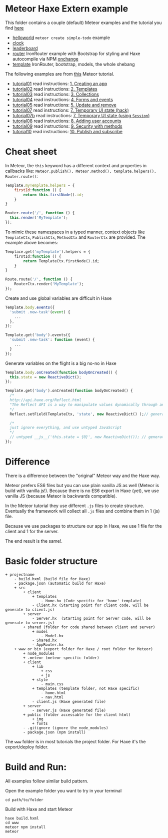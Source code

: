 # Meteor Haxe Extern example

This folder contains a couple (default) Meteor examples and the tutorial you find [here](https://www.meteor.com/tutorials/blaze/creating-an-app)

- [helloworld](helloworld) `meteor create simple-todo` example
- [clock](clock)
- [leaderboard](leaderboard)
- [router](router) IronRouter example with Bootstrap for styling and Haxe autocompile via NPM [onchange](https://www.npmjs.com/package/onchange)
- [template](template) IronRouter, bootstrap, models, the whole shebang


The following examples are from [this](https://www.meteor.com/tutorials/blaze/creating-an-app) Meteor tutorial.

- [tutorial01](tutorial01) read instructions: [1. Creating an app](https://www.meteor.com/tutorials/blaze/creating-an-app)
- [tutorial02](tutorial02) read instructions: [2. Templates](https://www.meteor.com/tutorials/blaze/templates)
- [tutorial03](tutorial03) read instructions: [3. Collections](https://www.meteor.com/tutorials/blaze/collections)
- [tutorial04](tutorial04) read instructions: [4. Forms and events](https://www.meteor.com/tutorials/blaze/forms-and-events)
- [tutorial05](tutorial05) read instructions: [5. Update and remove](https://www.meteor.com/tutorials/blaze/update-and-remove)
- [tutorial07](tutorial07) read instructions: [7. Temporary UI state (hack)](https://www.meteor.com/tutorials/blaze/temporary-ui-state)
- [tutorial07b](tutorial07b) read instructions: [7. Temporary UI state (using `Session`)](https://www.meteor.com/tutorials/blaze/temporary-ui-state)
- [tutorial08](tutorial08) read instructions: [8. Adding user accounts](https://www.meteor.com/tutorials/blaze/adding-user-accounts)
- [tutorial09](tutorial09) read instructions: [9. Security with methods](https://www.meteor.com/tutorials/blaze/security-with-methods)
- [tutorial10](tutorial10) read instructions: [10. Publish and subscribe](https://www.meteor.com/tutorials/blaze/publish-and-subscribe)


# Cheat sheet

In Meteor, the `this` keyword has a different context and properties in callbacks like: `Meteor.publish(), Meteor.method(), template.helpers(), Router.route()`:

```javascript
Template.myTemplate.helpers = {
	firstId:function () {
		return this.firstNode().id;
	}
}

Router.route('/', function () {
  this.render('MyTemplate');
});
```

To mimic these namespaces in a typed manner, context objects like `TemplateCtx`, `PublishCtx`, `MethodCtx` and `RouterCtx` are provided. The example above becomes:

```haxe
Templace.get('myTemplate').helpers = {
	firstId:function () {
		return TemplateCtx.firstNode().id;
	}
}

Route.route('/', function () {
	RouterCtx.render('MyTemplate');
});
```

Create and use global variables are difficult in Haxe

```javascript
Template.body.events({
  'submit .new-task'(event) {
    ...
  },
});
```

```haxe
Template.get('body').events({
  'submit .new-task': function (event) {
    ...
  }
});

```

Generate variables on the flight is a big no-no in Haxe

```javascript
Template.body.onCreated(function bodyOnCreated() {
  this.state = new ReactiveDict();
});
```

```haxe
Template.get('body').onCreated(function bodyOnCreated() {
  /*
  http://api.haxe.org/Reflect.html
  "The Reflect API is a way to manipulate values dynamically through an abstract interface in an untyped manner. Use with care."
  */
  Reflect.setField(TemplateCtx, 'state', new ReactiveDict() );// generates: this["state"] = new ReactiveDict();

  /*
  just ignore everything, and use untyped JavaScript
  */
  // untyped __js__('this.state = {0}', new ReactiveDict()); // generates: this.state = new ReactiveDict();
});
```


# Difference

There is a difference between the "original" Meteor way and the Haxe way.

Meteor prefers ES6 files but you can use plain vanilla JS as well (Meteor is build with vanilla js!).
Because there is no ES6 export in Haxe (yet), we use vanilla JS (because Meteor is backwards compatible).

In the Meteor tutorial they use different `.js` files to create structure.
Eventually the framework will collect all `.js` files and combine them in 1 (js) file.

Because we use packages to structure our app in Haxe, we use 1 file for the client and 1 for the server.

The end result is the same!.



# Basic folder structure

```
+ projectname
	- build.hxml (build file for Haxe)
	- package.json (automatic build for Haxe)
	+ src
		+ client
			+ templates
				- Home.hx (Code specific for 'home' template)
			- Client.hx (Starting point for client code, will be generate to client.js)
		+ server
			- Server.hx  (Starting point for Server code, will be generate to server.js)
		+ shared (folder for code shared between client and server)
			+ model
				- Model.hx
			- Shared.hx
			- AppRouter.hx
	+ www or bin (export folder for Haxe / root folder for Meteor)
		+ node_modules
		+ .meteor (meteor specific folder)
		+ client
			+ lib
				+ css
				+ js
			+ style
				- main.css
			+ templates (template folder, not Haxe specific)
				- home.html
				- nav.html
			- client.js (Haxe generated file)
		+ server
			- server.js (Haxe generated file)
		+ public (folder accessable for the client html)
			+ img
			+ fonts
		- .gitignore (ignore the node_modules)
		- package.json (npm install)
```

The `www` folder is in most tutorials the project folder.
For Haxe it's the export/deploy folder.



# Build and Run:

All examples follow similar build pattern.

Open the example folder you want to try in your terminal

`cd path/to/folder`

Build with Haxe and start Meteor

```
haxe build.hxml
cd www
meteor npm install
meteor
```